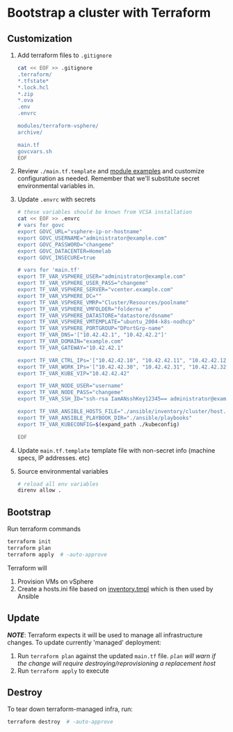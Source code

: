 # Bootstrap a cluster with Terraform

## Customization

1. Add terraform files to `.gitignore`

   ```sh
   cat << EOF >> .gitignore
   .terraform/
   *.tfstate*
   *.lock.hcl
   *.zip
   *.ova
   .env
   .envrc

   modules/terraform-vsphere/
   archive/

   main.tf
   govcvars.sh
   EOF
   ```

2. Review `./main.tf.template` and [module examples](https://github.com/Terraform-VMWare-Modules/) and customize configuration as needed. Remember that we'll substitute secret environmental variables in.

3. Update `.envrc` with secrets

   ```sh
   # these variables should be known from VCSA installation
   cat << EOF >> .envrc
   # vars for govc
   export GOVC_URL="vsphere-ip-or-hostname"
   export GOVC_USERNAME="administrator@example.com"
   export GOVC_PASSWORD="changeme"
   export GOVC_DATACENTER=Homelab
   export GOVC_INSECURE=true

   # vars for 'main.tf'
   export TF_VAR_VSPHERE_USER="administrator@example.com"
   export TF_VAR_VSPHERE_USER_PASS="changeme"
   export TF_VAR_VSPHERE_SERVER="vcenter.example.com"
   export TF_VAR_VSPHERE_DC=""
   export TF_VAR_VSPHERE_VMRP="Cluster/Resources/poolname"
   export TF_VAR_VSPHERE_VMFOLDER="folderna e"
   export TF_VAR_VSPHERE_DATASTORE="datastore/dsname"
   export TF_VAR_VSPHERE_VMTEMPLATE="ubuntu_2004-k8s-nodhcp"
   export TF_VAR_VSPHERE_PORTGROUP="DPortGrp-name"
   export TF_VAR_DNS='["10.42.42.1", "10.42.42.2"]'
   export TF_VAR_DOMAIN="example.com"
   export TF_VAR_GATEWAY="10.42.42.1"

   export TF_VAR_CTRL_IPs='["10.42.42.10", "10.42.42.11", "10.42.42.12"]'
   export TF_VAR_WORK_IPs='["10.42.42.30", "10.42.42.31", "10.42.42.32"]'
   export TF_VAR_KUBE_VIP="10.42.42.42"

   export TF_VAR_NODE_USER="username"
   export TF_VAR_NODE_PASS="changeme"
   export TF_VAR_SSH_ID="ssh-rsa IamANsshKey12345== administrator@example.com

   export TF_VAR_ANSIBLE_HOSTS_FILE="./ansible/inventory/cluster/host.ini"
   export TF_VAR_ANSIBLE_PLAYBOOK_DIR="./ansible/playbooks"
   export TF_VAR_KUBECONFIG=$(expand_path ./kubeconfig)

   EOF
   ```

4. Update `main.tf.template` template file with non-secret info (machine specs, IP addresses. etc)

5. Source environmental variables

   ```zsh
   # reload all env variables
   direnv allow .

   ```

## Bootstrap

Run terraform commands

```sh
terraform init
terraform plan
terraform apply  # -auto-approve
```

Terraform will

1. Provision VMs on vSphere
2. Create a hosts.ini file based on [inventory.tmpl](../templates/inventory.tmpl) which is then used by Ansible

## Update

_**NOTE**_: Terraform expects it will be used to manage all infrastructure changes.
To update currently 'managed' deployment:

1. Run `terraform plan` against the updated `main.tf` file. _`plan` will warn if the change will require destroying/reprovisioning a replacement host_
2. Run `terraform apply` to execute

## Destroy

To tear down terraform-managed infra, run:

```sh
terraform destroy  # -auto-approve
```

